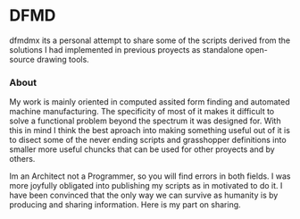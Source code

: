 # DFMD 
dfmdmx its a personal attempt to share some of the scripts derived from the solutions I had implemented in previous proyects as standalone open-source drawing tools. 

### About
My work is mainly oriented in computed assited form finding and automated machine manufacturing. The specificity of most of it makes it difficult to solve a functional problem beyond the spectrum it was designed for. With this in mind I think the best aproach into making something useful out of it is to disect some of the never ending scripts and grasshopper definitions into smaller more useful chuncks that can be used for other proyects and by others.

Im an Architect not a Programmer, so you will find errors in both fields. I was more joyfully obligated into publishing my scripts as in motivated to do it. I have been convinced that the only way we can survive as humanity is by producing and sharing information. Here is my part on sharing. 
